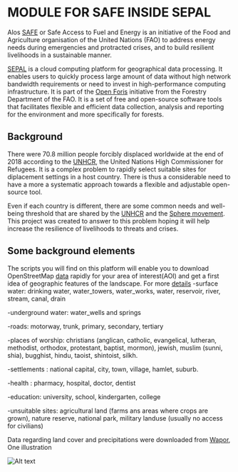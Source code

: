 MODULE FOR SAFE INSIDE SEPAL
=====
Alos
[SAFE](http://www.fao.org/resilience/resources/resources-detail/en/c/1154965/) or Safe Access to Fuel and Energy is an initiative of the Food and Agriculture organisation of the United Nations (FAO) to address energy needs during emergencies and protracted crises, and to build resilient livelihoods in a sustainable manner.

[SEPAL](http://www.openforis.org/tools/sepal.html) is a cloud computing platform for geographical data processing. It enables users to quickly process large amount of data without high network bandwidth requirements or need to invest in high-performance computing infrastructure.
It is part of the [Open Foris](http://www.openforis.org/) initiative from the Forestry Department of the FAO. It is a set of free and open-source software tools that facilitates flexible and efficient data collection, analysis and reporting for the environment and more specifically for forests.

Background
----------

There were 70.8 million people forcibly displaced worldwide at the end of 2018 according to the [UNHCR](https://www.unhcr.org/figures-at-a-glance.html), the United Nations High Commissioner for Refugees.
It is a complex problem to rapidly select suitable sites for diplacement settings in a host country.
There is thus a considerable need to have a more a systematic approach towards a flexible and adjustable open-source tool.

Even if each country is different, there are some common needs and well-being threshold that are shared by the [UNHCR](https://emergency.unhcr.org/) and the [Sphere movement](https://www.spherestandards.org/handbook-2018/).
This project was created to answer to this problem hoping it will help increase the resilience of livelihoods to threats and crises.

Some background elements
----------
The scripts you will find on this platform will enable you to download OpenStreetMap [data](http://download.geofabrik.de/) rapidly for your area of interest(AOI) and get a first idea of geographic features of the landscape.
For more [details](http://download.geofabrik.de/osm-data-in-gis-formats-free.pdf)
-surface water: drinking water, water_towers, water_works, water, reservoir, river, stream, canal, drain

-underground water: water_wells and springs

-roads: motorway, trunk, primary, secondary, tertiary

-places of worship: christians (anglican, catholic, evangelical, lutheran, methodist, orthodox, protestant, baptist, mormon), jewish, muslim (sunni, shia), bugghist, hindu, taoist, shintoist, silkh.

-settlements : national capital, city, town, village, hamlet, suburb.

-health : pharmacy, hospital, doctor, dentist

-education: university, school, kindergarten, college

-unsuitable sites: agricultural land (farms ans areas where crops are grown), nature reserve, national park, military landuse (usually no access for civilians)

Data regarding land cover and precipitations were downloaded from [Wapor](https://wapor.apps.fao.org/home/1),  
One illustration

![Alt text](/docs/images/bfast.jpeg?raw=true)

